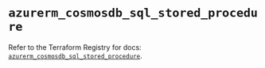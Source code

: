 # `azurerm_cosmosdb_sql_stored_procedure`

Refer to the Terraform Registry for docs: [`azurerm_cosmosdb_sql_stored_procedure`](https://registry.terraform.io/providers/hashicorp/azurerm/4.49.0/docs/resources/cosmosdb_sql_stored_procedure).
